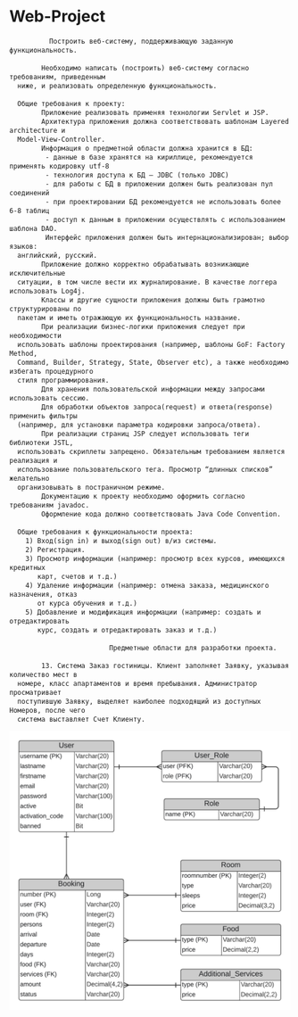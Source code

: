 #                                                      Web-Project
              Построить веб-систему, поддерживающую заданную функциональность.

            Необходимо написать (построить) веб-систему согласно требованиям, приведенным
      ниже, и реализовать определенную функциональность.

      Общие требования к проекту:
            Приложение реализовать применяя технологии Servlet и JSP.
            Архитектура приложения должна соответствовать шаблонам Layered architecture и
      Model-View-Controller.
            Информация о предметной области должна хранится в БД:
             - данные в базе хранятся на кириллице, рекомендуется применять кодировку utf-8
             - технология доступа к БД – JDBC (только JDBC)
             - для работы с БД в приложении должен быть реализован пул соединений
             - при проектировании БД рекомендуется не использовать более 6-8 таблиц
             - доступ к данным в приложении осуществлять с использованием шаблона DAO.
             Интерфейс приложения должен быть интернационализирован; выбор языков:
      английский, русский.
            Приложение должно корректно обрабатывать возникающие исключительные
      ситуации, в том числе вести их журналирование. В качестве логгера использовать Log4j.
            Классы и другие сущности приложения должны быть грамотно структурированы по
      пакетам и иметь отражающую их функциональность название.
            При реализации бизнес-логики приложения следует при необходимости
      использовать шаблоны проектирования (например, шаблоны GoF: Factory Method,
      Command, Builder, Strategy, State, Observer etc), а также необходимо избегать процедурного
      стиля программирования.
            Для хранения пользовательской информации между запросами использовать сессию.
            Для обработки объектов запроса(request) и ответа(response) применить фильтры
      (например, для установки параметра кодировки запроса/ответа).
            При реализации страниц JSP следует использовать теги библиотеки JSTL,
      использовать скриплеты запрещено. Обязательным требованием является реализация и
      использование пользовательского тега. Просмотр “длинных списков” желательно
      организовывать в постраничном режиме.
            Документацию к проекту необходимо оформить согласно требованиям javadoc.
            Оформление кода должно соответствовать Java Code Convention.

      Общие требования к функциональности проекта:
        1) Вход(sign in) и выход(sign out) в/из системы.
        2) Регистрация.
        3) Просмотр информации (например: просмотр всех курсов, имеющихся кредитных
           карт, счетов и т.д.)
        4) Удаление информации (например: отмена заказа, медицинского назначения, отказ
           от курса обучения и т.д.)
        5) Добавление и модификация информации (например: создать и отредактировать
           курс, создать и отредактировать заказ и т.д.)
           
                             Предметные области для разработки проекта.     
            
            13. Система Заказ гостиницы. Клиент заполняет Заявку, указывая количество мест в
      номере, класс апартаментов и время пребывания. Администратор просматривает
      поступившую Заявку, выделяет наиболее подходящий из доступных Номеров, после чего
      система выставляет Счет Клиенту.


![](ER-Diagramm_db_Booking.png)